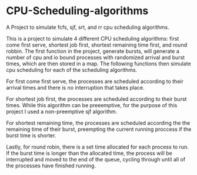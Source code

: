 # CPU-Scheduling-algorithms
A Project to simulate fcfs, sjf, srt, and rr cpu scheduling algorithms.

This is a project to simulate 4 different CPU scheduling algorithms: first come first serve, shortest job first, shortest remaining time first, and round robbin. The first function in the project, generate bursts, will generate a number of cpu and io bound processes with randomized arrival and burst times, which are then stored in a map. The following functions then simulate cpu scheduling for each of the scheduling algorithms.

For first come first serve, the processes are scheduled according to their arrival times and there is no interruption that takes place.

For shortest job first, the processes are scheduled according to their burst times. While this algorithm can be preeemptive, for the purpose of this project I used a non-preemptive sjf algorithm.

For shortest remaining time, the processes are scheduled according the the remaining time of their burst, preempting the current running proccess if the burst time is shorter.

Lastly, for round robin, there is a set time allocated for each process to run. If the burst time is longer than the allocated time, the process will be interrupted and moved to the end of the queue, cycling through until all of the processes have finished running.
